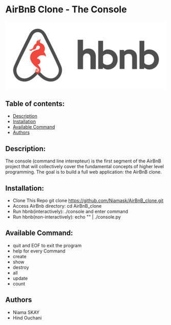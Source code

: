 # AirBnB Clone - The Console
![alt text](hbnb.png "Title")
## Table of contents:
* [Description](Description)
* [Installation](Installation)
* [Available Command](Available-Command)
* [Authors](Authors)


## Description:
The console (command line interepteur) is the first segment of the AirBnB project that will collectively cover the fundamental concepts of higher level programming.
The goal is to build a full web application: the AirBnB clone.

## Installation:
- Clone This Repo git clone https://github.com/Niamask/AirBnB_clone.git
- Access AirBnb directory: cd AirBnB_clone
- Run hbnb(interactively): ./console and enter command
- Run hbnb(non-interactively): echo "<command>" | ./console.py

## Available Command:
- quit and EOF to exit the program
- help for every Command
- create
- show
- destroy
- all
- update
- count

## Authors 
- Niama SKAY
- Hind Ouchani
